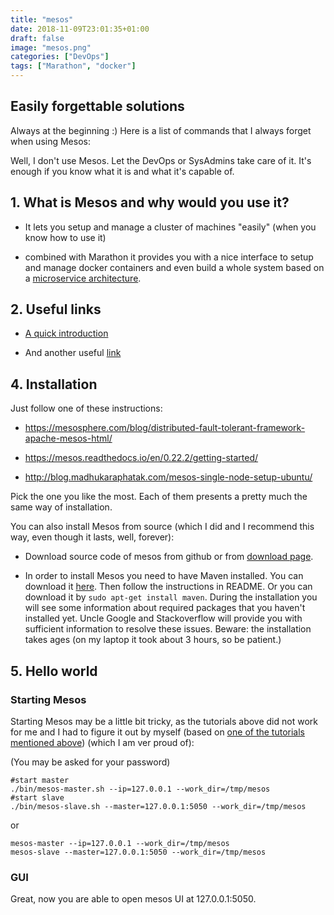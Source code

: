 ```yaml
---
title: "mesos"
date: 2018-11-09T23:01:35+01:00
draft: false
image: "mesos.png"
categories: ["DevOps"]
tags: ["Marathon", "docker"]
---
```


## Easily forgettable solutions

Always at the beginning :) Here is a list of commands that I always forget when using Mesos:

Well, I don't use Mesos. Let the DevOps or SysAdmins take care of it. It's enough if you know what it is and what it's capable of.

## 1. What is Mesos and why would you use it?

* It lets you setup and manage a cluster of machines "easily" (when you know how to use it)

* combined with Marathon it provides you with a nice interface to setup and manage docker containers and even build a whole system based on a [microservice architecture](https://en.wikipedia.org/wiki/Microservices).

## 2. Useful links

* [A quick introduction](http://iankent.uk/blog/a-quick-introduction-to-apache-mesos/)

* And another useful [link](https://container-solutions.com/continuous-delivery-with-docker-on-mesos-in-less-than-a-minute-part-2/)


## 4. Installation

Just follow one of these instructions:

* https://mesosphere.com/blog/distributed-fault-tolerant-framework-apache-mesos-html/

* https://mesos.readthedocs.io/en/0.22.2/getting-started/

* http://blog.madhukaraphatak.com/mesos-single-node-setup-ubuntu/

Pick the one you like the most. Each of them presents a pretty much the same way of installation.

You can also install Mesos from source (which I did and I recommend this way, even though it lasts, well, forever):

* Download source code of mesos from github or from [download page](http://mesos.apache.org/downloads/).

* In order to install Mesos you need to have Maven installed. You can download it [here](https://maven.apache.org/download.cgi). Then follow the instructions in README. Or you can download it by `sudo apt-get install maven`.
During the installation you will see some information about required packages that you haven't installed yet. Uncle Google and Stackoverflow will provide you with sufficient information to resolve these issues.
Beware: the installation takes ages (on my laptop it took about 3 hours, so be patient.)

## 5. Hello world

### Starting Mesos

Starting Mesos may be a little bit tricky, as the tutorials above did not work for me and I had to figure it out by myself (based on [one of the tutorials mentioned above](http://blog.madhukaraphatak.com/mesos-single-node-setup-ubuntu/)) (which I am ver proud of):

(You may be asked for your password)

```{bash}
#start master
./bin/mesos-master.sh --ip=127.0.0.1 --work_dir=/tmp/mesos
#start slave
./bin/mesos-slave.sh --master=127.0.0.1:5050 --work_dir=/tmp/mesos
```
or
```{bash}
mesos-master --ip=127.0.0.1 --work_dir=/tmp/mesos
mesos-slave --master=127.0.0.1:5050 --work_dir=/tmp/mesos
```

### GUI

Great, now you are able to open mesos UI at 127.0.0.1:5050.
